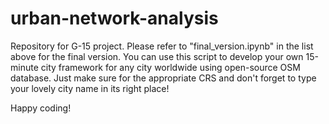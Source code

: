 # urban-network-analysis

Repository for G-15 project. Please refer to "final_version.ipynb" in the list above for the final version. You can use this script to develop your own 15-minute city framework for any city worldwide using open-source OSM database. Just make sure for the appropriate CRS and don't forget to type your lovely city name in its right place!

Happy coding!
